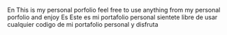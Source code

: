 En
This is my personal porfolio feel free to use anything from my personal porfolio and enjoy
Es
Este es mi portafolio personal sientete libre de usar cualquier codigo de mi portafolio personal y disfruta


